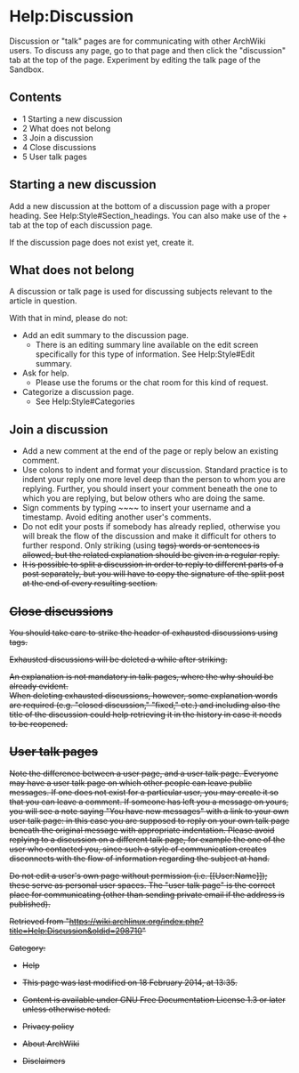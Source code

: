 Help:Discussion
===============

Discussion or "talk" pages are for communicating with other ArchWiki
users. To discuss any page, go to that page and then click the
"discussion" tab at the top of the page. Experiment by editing the talk
page of the Sandbox.

Contents
--------

-   1 Starting a new discussion
-   2 What does not belong
-   3 Join a discussion
-   4 Close discussions
-   5 User talk pages

Starting a new discussion
-------------------------

Add a new discussion at the bottom of a discussion page with a proper
heading. See Help:Style#Section_headings. You can also make use of the +
tab at the top of each discussion page.

If the discussion page does not exist yet, create it.

What does not belong
--------------------

A discussion or talk page is used for discussing subjects relevant to
the article in question.

With that in mind, please do not:

-   Add an edit summary to the discussion page.
    -   There is an editing summary line available on the edit screen
        specifically for this type of information. See Help:Style#Edit
        summary.
-   Ask for help.
    -   Please use the forums or the chat room for this kind of request.
-   Categorize a discussion page.
    -   See Help:Style#Categories

Join a discussion
-----------------

-   Add a new comment at the end of the page or reply below an existing
    comment.
-   Use colons to indent and format your discussion. Standard practice
    is to indent your reply one more level deep than the person to whom
    you are replying. Further, you should insert your comment beneath
    the one to which you are replying, but below others who are doing
    the same.
-   Sign comments by typing ~~~~ to insert your username and a
    timestamp. Avoid editing another user's comments.
-   Do not edit your posts if somebody has already replied, otherwise
    you will break the flow of the discussion and make it difficult for
    others to further respond. Only striking (using <s> tags) words or
    sentences is allowed, but the related explanation should be given in
    a regular reply.
-   It is possible to split a discussion in order to reply to different
    parts of a post separately, but you will have to copy the signature
    of the split post at the end of every resulting section.

Close discussions
-----------------

You should take care to strike the header of exhausted discussions using
<s> tags.

Exhausted discussions will be deleted a while after striking.

An explanation is not mandatory in talk pages, where the why should be
already evident.   
 When deleting exhausted discussions, however, some explanation words
are required (e.g. "closed discussion," "fixed," etc.) and including
also the title of the discussion could help retrieving it in the history
in case it needs to be reopened.

User talk pages
---------------

Note the difference between a user page, and a user talk page. Everyone
may have a user talk page on which other people can leave public
messages. If one does not exist for a particular user, you may create it
so that you can leave a comment. If someone has left you a message on
yours, you will see a note saying "You have new messages" with a link to
your own user talk page: in this case you are supposed to reply on your
own talk page beneath the original message with appropriate indentation.
Please avoid replying to a discussion on a different talk page, for
example the one of the user who contacted you, since such a style of
communication creates disconnects with the flow of information regarding
the subject at hand.

Do not edit a user's own page without permission (i.e. [[User:Name]]);
these serve as personal user spaces. The "user talk page" is the correct
place for communicating (other than sending private email if the address
is published).

Retrieved from
"https://wiki.archlinux.org/index.php?title=Help:Discussion&oldid=298710"

Category:

-   Help

-   This page was last modified on 18 February 2014, at 13:35.
-   Content is available under GNU Free Documentation License 1.3 or
    later unless otherwise noted.
-   Privacy policy
-   About ArchWiki
-   Disclaimers
